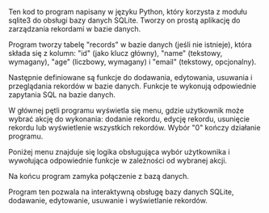 Ten kod to program napisany w języku Python, który korzysta z modułu sqlite3 do obsługi bazy danych SQLite. 
Tworzy on prostą aplikację do zarządzania rekordami w bazie danych.

Program tworzy tabelę "records" w bazie danych (jeśli nie istnieje), która składa się z kolumn: 
"id" (jako klucz główny), "name" (tekstowy, wymagany), "age" (liczbowy, wymagany) i "email" (tekstowy, opcjonalny).

Następnie definiowane są funkcje do dodawania, edytowania, usuwania i przeglądania rekordów w bazie danych.
Funkcje te wykonują odpowiednie zapytania SQL na bazie danych.

W głównej pętli programu wyświetla się menu, gdzie użytkownik może wybrać akcję do wykonania: 
dodanie rekordu, edycję rekordu, usunięcie rekordu lub wyświetlenie wszystkich rekordów. Wybór "0" kończy działanie programu.

Poniżej menu znajduje się logika obsługująca wybór użytkownika i wywołująca odpowiednie funkcje 
w zależności od wybranej akcji.

Na końcu program zamyka połączenie z bazą danych. 

Program ten pozwala na interaktywną obsługę bazy danych SQLite, dodawanie, edytowanie, usuwanie i wyświetlanie rekordów.

